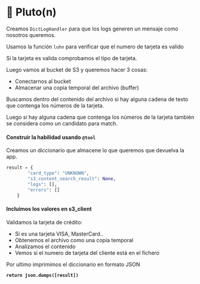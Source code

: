 # 🐶 Pluto(n)

Creamos `DictLogHandler` para que los logs generen un mensaje como nosotros queremos.

Usamos la función `luhn` para verificar que el numero de tarjeta  es valido

Si la tarjeta es valida comprobamos el tipo de tarjeta.

Luego vamos al bucket de S3 y queremos hacer 3 cosas:

* Conectarnos al bucket&#x20;
* Almacenar una copia temporal del archivo (buffer)

Buscamos dentro del contenido del archivo si hay alguna cadena de texto que contenga los números de la tarjeta.&#x20;

Luego si hay alguna cadena que contenga los números de la tarjeta también se considera como un candidato para match.&#x20;

#### Construir la habilidad usando `@tool`

Creamos un diccionario que almacene lo que queremos que devuelva la app.

```python
result = {
        "card_type": "UNKNOWN",
        "s3_content_search_result": None,
        "logs": [],
        "errors": []
    }
```

#### Incluimos los valores en s3\_client

Validamos la tarjeta de crédito:

* Si es una tarjeta VISA, MasterCard..
* Obtenemos el archivo como una copia temporal
* Analizamos el contenido
* Vemos si el numero de tarjeta del cliente está en el fichero

Por ultimo imprimimos el diccionario en formato JSON

<pre class="language-python"><code class="lang-python"><strong>return json.dumps([result])
</strong></code></pre>
